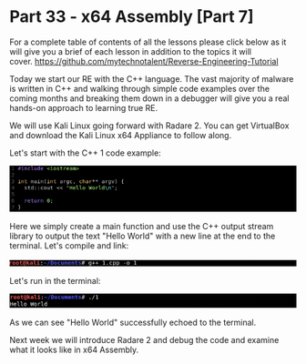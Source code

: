 # Part 33 - x64 Assembly \[Part 7\]

For a complete table of contents of all the lessons please click below as it will give you a brief of each lesson in addition to the topics it will cover.&nbsp;https://github.com/mytechnotalent/Reverse-Engineering-Tutorial

Today we start our RE with the C++ language. The vast majority of malware is written in C++ and walking through simple code examples over the coming months and breaking them down in a debugger will give you a real hands-on approach to learning true RE.

We will use Kali Linux going forward with Radare 2. You can get VirtualBox and download the Kali Linux x64 Appliance to follow along.

Let's start with the C++ 1 code example:

<div class="slate-resizable-image-embed slate-image-embed__resize-full-width"><img src="/imgs/1561023464535.jpg"/></div>

Here we simply create a main function and use the C++ output stream library to output the text "Hello World" with a new line at the end to the terminal. Let's compile and link:

<div class="slate-resizable-image-embed slate-image-embed__resize-full-width"><img src="/imgs/1561023530059.jpg"/></div>

Let's run in the terminal:

<div class="slate-resizable-image-embed slate-image-embed__resize-full-width"><img src="/imgs/1561023550876.jpg"/></div>

As we can see "Hello World" successfully echoed to the terminal.

Next week we will introduce Radare 2 and debug the code and examine what it looks like in x64 Assembly.